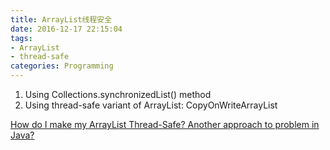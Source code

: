```yaml
---
title: ArrayList线程安全
date: 2016-12-17 22:15:04
tags:
- ArrayList
- thread-safe
categories: Programming
---
```


1. Using Collections.synchronizedList() method
2. Using thread-safe variant of ArrayList: CopyOnWriteArrayList

<!-- more -->

[How do I make my ArrayList Thread-Safe? Another approach to problem in Java?](http://stackoverflow.com/questions/2444005/how-do-i-make-my-arraylist-thread-safe-another-approach-to-problem-in-java)
